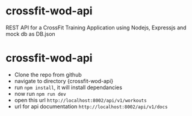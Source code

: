 # crossfit-wod-api
REST API for a CrossFit Training Application using Nodejs, Expressjs and mock db as DB.json


# crossfit-wod-api
- Clone the repo from github
- navigate to directory {crossfit-wod-api}
- run `npm install`, it will install dependancies
- now run `npm run dev`
- open this url `http://localhost:8002/api/v1/workouts`
- url for api documentation `http://localhost:8002/api/v1/docs`
